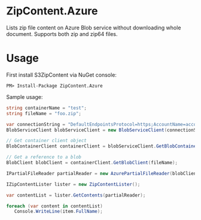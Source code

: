 # ZipContent.Azure

Lists zip file content on Azure Blob service without downloading whole document. Supports both zip and zip64 files.


# Usage

First install S3ZipContent via NuGet console:
```
PM> Install-Package ZipContent.Azure
```

Sample usage:
```csharp
string containerName = "test";
string fileName = "foo.zip";

var connectionString = "DefaultEndpointsProtocol=https;AccountName=accountname;AccountKey=/zzzz;EndpointSuffix=core.windows.net";
BlobServiceClient blobServiceClient = new BlobServiceClient(connectionString);

// Get container client object
BlobContainerClient containerClient = blobServiceClient.GetBlobContainerClient(containerName);

// Get a reference to a blob
BlobClient blobClient = containerClient.GetBlobClient(fileName);

IPartialFileReader partialReader = new AzurePartialFileReader(blobClient);

IZipContentLister lister = new ZipContentLister();

var contentList = lister.GetContents(partialReader);

foreach (var content in contentList)
   Console.WriteLine(item.FullName);
 ```
